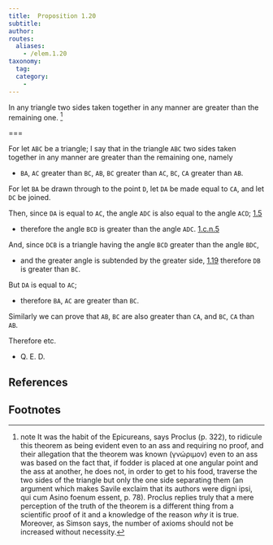 ```yaml
---
title:  Proposition 1.20
subtitle:
author:
routes:
  aliases:
    - /elem.1.20
taxonomy:
  tag:
  category:
    -
---
```


In any triangle two sides taken together in any manner are greater than the remaining one. [^1]

===

For let `ABC` be a triangle; I say that in the triangle `ABC` two sides taken together in any manner are greater than the remaining one, namely

- `BA`, `AC` greater than `BC`, `AB`, `BC` greater than `AC`, `BC`, `CA` greater than `AB`.

For let `BA` be drawn through to the point `D`, let `DA` be made equal to `CA`, and let `DC` be joined.

Then, since `DA` is equal to `AC`, the angle `ADC` is also equal to the angle `ACD`; [1.5]

- therefore the angle `BCD` is greater than the angle `ADC`. [1.c.n.5]

And, since `DCB` is a triangle having the angle `BCD` greater than the angle `BDC`,

- and the greater angle is subtended by the greater side, [1.19] therefore `DB` is greater than `BC`.

But `DA` is equal to `AC`;

- therefore `BA`, `AC` are greater than `BC`.

Similarly we can prove that `AB`, `BC` are also greater than `CA`, and `BC`, `CA` than `AB`.

Therefore etc.

- Q. E. D.

## References

[1.5]: /elem.1.5 "Book 1 - Proposition 5"
[1.19]: /elem.1.19 "Book 1 - Proposition 19"
[1.c.n.5]: /elem.1.c.n.5 "Book 1 - Common Notion 5"

## Footnotes

[^1]: note
    It was the habit of the Epicureans, says Proclus (<xref n="Proc. p. 322" from="ROOT" to="DITTO">p. 322</xref>), to ridicule this theorem as being evident even to an ass and requiring no proof, and their allegation that the theorem was <quote>known</quote> (<foreign lang="greek">γνώριμον</foreign>) even to an ass was based on the fact that, if fodder is placed at one angular point and the ass at another, he does not, in order to get to his food, traverse the two sides of the triangle but only the one side separating them (an argument which makes Savile exclaim that its authors were <quote><foreign lang="la">digni ipsi, qui cum Asino foenum essent</foreign>,</quote> p. 78). Proclus replies truly that a mere perception of the truth of the theorem is a different thing from a scientific proof of it and a knowledge of the reason <em>why</em> it is true. Moreover, as Simson says, the number of axioms should not be increased without necessity.


